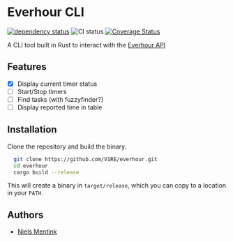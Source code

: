 # Everhour CLI

[![dependency status](https://deps.rs/repo/github/V1RE/everhour/status.svg)](https://deps.rs/repo/github/V1RE/everhour)
![CI status](https://github.com/V1RE/everhour/actions/workflows/ci.yml/badge.svg)
[![Coverage Status](https://coveralls.io/repos/github/V1RE/everhour/badge.svg)](https://coveralls.io/github/V1RE/everhour)

A CLI tool built in Rust to interact with the [Everhour API](https://everhour.docs.apiary.io/)

## Features

- [x] Display current timer status
- [ ] Start/Stop timers
- [ ] Find tasks (with fuzzyfinder?)
- [ ] Display reported time in table

## Installation

Clone the repository and build the binary.

```bash
  git clone https://github.com/V1RE/everhour.git
  cd everhour
  cargo build --release
```

This will create a binary in `target/release`, which you can copy to a location in your `PATH`.

## Authors

- [Niels Mentink](https://www.github.com/V1RE)
